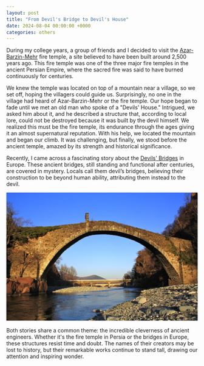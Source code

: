 ```yaml
---
layout: post
title: "From Devil's Bridge to Devil's House"
date: 2024-08-04 00:00:00 +0000
categories: others
---
```



During my college years, a group of friends and I decided to visit the [Azar-Barzin-Mehr](https://en.wikipedia.org/wiki/Adur_Burzen-Mihr) fire temple, a site believed to have been built around 2,500 years ago. This fire temple was one of the three major fire temples in the ancient Persian Empire, where the sacred fire was said to have burned continuously for centuries.

We knew the temple was located on top of a mountain near a village, so we set off, hoping the villagers could guide us. Surprisingly, no one in the village had heard of Azar-Barzin-Mehr or the fire temple. Our hope began to fade until we met an old man who spoke of a "Devils' House." Intrigued, we asked him about it, and he described a structure that, according to local lore, could not be destroyed because it was built by the devil himself. We realized this must be the fire temple, its endurance through the ages giving it an almost supernatural reputation. With his help, we located the mountain and began our climb. It was challenging, but finally, we stood before the ancient temple, amazed by its strength and historical significance.

Recently, I came across a fascinating story about the [Devils' Bridges](https://en.wikipedia.org/wiki/Devil%27s_Bridge) in Europe. These ancient bridges, still standing and functional after centuries, are covered in mystery. Locals call them devil’s bridges, believing their construction to be beyond human ability, attributing them instead to the devil.

![Devils' Bridge](../assets/images/devils_bridge.jpg)

Both stories share a common theme: the incredible cleverness of ancient engineers. Whether it's the fire temple in Persia or the bridges in Europe, these structures resist time and doubt. The names of their creators may be lost to history, but their remarkable works continue to stand tall, drawing our attention and inspiring wonder.